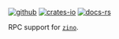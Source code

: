 [![github]](https://github.com/zino-rs/zino)
[![crates-io]](https://crates.io/crates/zino-rpc)
[![docs-rs]](https://docs.rs/zino-rpc)

[github]: https://img.shields.io/badge/github-8da0cb?labelColor=555555&logo=github
[crates-io]: https://img.shields.io/badge/crates.io-fc8d62?labelColor=555555&logo=rust
[docs-rs]: https://img.shields.io/badge/docs.rs-66c2a5?labelColor=555555&logo=docs.rs

RPC support for [`zino`].

[`zino`]: https://github.com/zino-rs/zino
